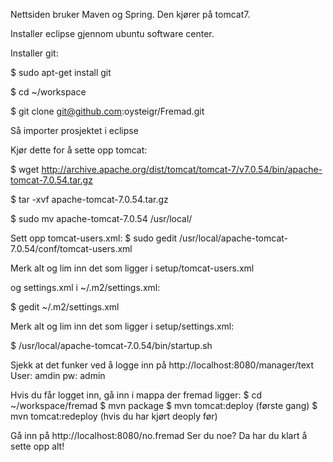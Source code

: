Nettsiden bruker Maven og Spring.
Den kjører på tomcat7.

Installer eclipse gjennom ubuntu software center.

Installer git:

  $ sudo apt-get install git
  
  $ cd ~/workspace
  
  $ git clone git@github.com:oysteigr/Fremad.git
  
Så importer prosjektet i eclipse

Kjør dette for å sette opp tomcat:

  $ wget http://archive.apache.org/dist/tomcat/tomcat-7/v7.0.54/bin/apache-tomcat-7.0.54.tar.gz
  
  $ tar -xvf apache-tomcat-7.0.54.tar.gz
  
  $ sudo mv apache-tomcat-7.0.54 /usr/local/

Sett opp tomcat-users.xml:
  $ sudo gedit /usr/local/apache-tomcat-7.0.54/conf/tomcat-users.xml
  
Merk alt og lim inn det som ligger i setup/tomcat-users.xml

og settings.xml i ~/.m2/settings.xml:

  $ gedit ~/.m2/settings.xml
  
Merk alt og lim inn det som ligger i setup/settings.xml:

  $ /usr/local/apache-tomcat-7.0.54/bin/startup.sh

Sjekk at det funker ved å logge inn på http://localhost:8080/manager/text
User: amdin pw: admin

Hvis du får logget inn, gå inn i mappa der fremad ligger:
  $ cd ~/workspace/fremad
  $ mvn package
  $ mvn tomcat:deploy (første gang)
  $ mvn tomcat:redeploy (hvis du har kjørt deoply før)

Gå inn på http://localhost:8080/no.fremad
Ser du noe? Da har du klart å sette opp alt!

